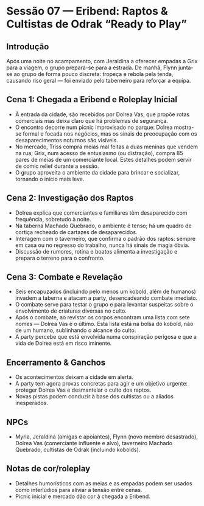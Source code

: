 # Sessão 07 — Eribend: Raptos & Cultistas de Odrak “Ready to Play”

## Introdução
Após uma noite no acampamento, com Jeraldina a oferecer empadas a Grix para a viagem, o grupo prepara-se para a estrada. De manhã, Flynn junta-se ao grupo de forma pouco discreta: tropeça e rebola pela tenda, causando riso geral — foi enviado pelo taberneiro para reforçar a equipa.

## Cena 1: Chegada a Eribend e Roleplay Inicial
- À entrada da cidade, são recebidos por Dolrea Vas, que propõe rotas comerciais mas deixa claro que há problemas de segurança.
- O encontro decorre num picnic improvisado no parque: Dolrea mostra-se formal e focada nos negócios, mas os sinais de preocupação com os desaparecimentos noturnos são visíveis.
- No mercado, Triss compra meias mal feitas a duas meninas que vendem na rua; Grix, num acesso de entusiasmo (ou distração), compra 85 pares de meias de um comerciante local. Estes detalhes podem servir de comic relief durante a sessão.
- O grupo aproveita o ambiente da cidade para brincar e socializar, tornando o início mais leve.

## Cena 2: Investigação dos Raptos
- Dolrea explica que comerciantes e familiares têm desaparecido com frequência, sobretudo à noite.
- Na taberna Machado Quebrado, o ambiente é tenso; há um quadro de cortiça recheado de cartazes de desaparecidos.
- Interagem com o taverneiro, que confirma o padrão dos raptos: sempre em casa ou no regresso do trabalho, nunca há sinais de magia óbvia.
- Discussão de rumores, rotina e boatos alimenta a investigação e prepara o terreno para o confronto.

## Cena 3: Combate e Revelação
- Seis encapuzados (incluindo pelo menos um kobold, além de humanos) invadem a taberna e atacam a party, desencadeando combate imediato.
- O combate serve para testar o grupo e para levantar suspeitas sobre o envolvimento de criaturas diversas no culto.
- Após o combate, ao revistar os corpos encontram uma lista com sete nomes — Dolrea Vas é o último. Esta lista está na bolsa do kobold, não de um humano, sublinhando o alcance do culto.
- A party percebe que está envolvida numa conspiração perigosa e que a vida de Dolrea está em risco iminente.

## Encerramento & Ganchos
- Os acontecimentos deixam a cidade em alerta.
- A party tem agora provas concretas para agir e um objetivo urgente: proteger Dolrea Vas e desmantelar o culto dos raptos.
- Novas pistas podem conduzir à base dos cultistas ou a aliados inesperados.

## NPCs
- Myria, Jeraldina (amigas e apoiantes), Flynn (novo membro desastrado), Dolrea Vas (comerciante influente e alvo), taverneiro Machado Quebrado, cultistas de Odrak (incluindo kobolds).

## Notas de cor/roleplay
- Detalhes humorísticos com as meias e as empadas podem ser usados como interlúdios para aliviar a tensão entre cenas.
- Picnic inicial e mercado dão cor à chegada a Eribend.
